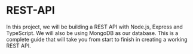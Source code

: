 # REST-API
In this project, we will be building a REST API with Node.js, Express and TypeScript. We will also be using MongoDB as our database. This is a complete guide that will take you from start to finish in creating a working REST API.
